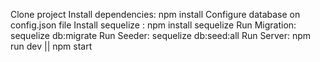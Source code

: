Clone project
Install dependencies: npm install
Configure database on config.json file
Install sequelize : npm install sequelize
Run Migration: sequelize db:migrate
Run Seeder: sequelize db:seed:all
Run Server: npm run dev || npm start
